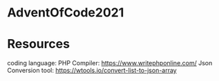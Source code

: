 # AdventOfCode2021

# Resources

coding language: PHP
Compiler: https://www.writephponline.com/
Json Conversion tool: https://wtools.io/convert-list-to-json-array
